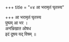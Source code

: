+++
title = "०४ आ भरामृतं घृतस्य"

+++
आ भरामृतं घृतस्य  
पुष्पम् आ भर ।  
अनभ्रिखात ओषध  
इदं दूषय यद् विषम् ॥